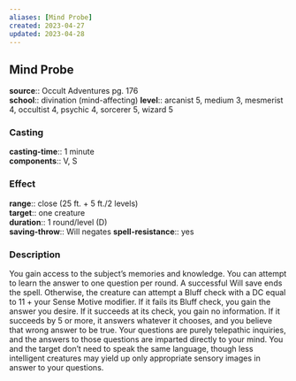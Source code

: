 ```yaml
---
aliases: [Mind Probe]
created: 2023-04-27
updated: 2023-04-28
---
```


## Mind Probe

**source**:: Occult Adventures pg. 176  
**school**:: divination (mind-affecting)
**level**:: arcanist 5, medium 3, mesmerist 4, occultist 4, psychic 4, sorcerer 5, wizard 5

### Casting

**casting-time**:: 1 minute  
**components**:: V, S

### Effect

**range**:: close (25 ft. + 5 ft./2 levels)  
**target**:: one creature  
**duration**:: 1 round/level (D)  
**saving-throw**:: Will negates
**spell-resistance**:: yes

### Description

You gain access to the subject’s memories and knowledge. You can attempt to learn the answer to one question per round. A successful Will save ends the spell. Otherwise, the creature can attempt a Bluff check with a DC equal to 11 + your Sense Motive modifier. If it fails its Bluff check, you gain the answer you desire. If it succeeds at its check, you gain no information. If it succeeds by 5 or more, it answers whatever it chooses, and you believe that wrong answer to be true. Your questions are purely telepathic inquiries, and the answers to those questions are imparted directly to your mind. You and the target don’t need to speak the same language, though less intelligent creatures may yield up only appropriate sensory images in answer to your questions.
